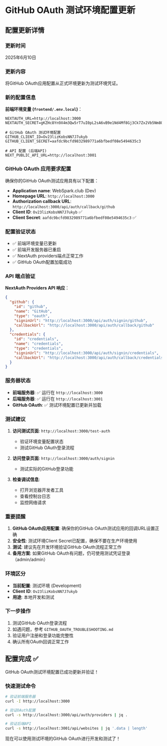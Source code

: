 # GitHub OAuth 测试环境配置更新

## 配置更新详情

### 更新时间
2025年6月10日

### 更新内容
将GitHub OAuth应用配置从正式环境更新为测试环境凭证。

### 新的配置信息

**前端环境变量 (`frontend/.env.local`)**：
```env
NEXTAUTH_URL=http://localhost:3000
NEXTAUTH_SECRET=gKZHc8Yn9X4m3Qw5rT7uI0pL2sA6vB9e1Nd4Mf8Gj3Ck7Zx2Vb5Nm8Qw1Rt6Yu9I2sA5v

# GitHub OAuth 测试环境配置
GITHUB_CLIENT_ID=Ov23lizKobsNN7J7ukyb
GITHUB_CLIENT_SECRET=aafdc9bcfd9832989771a6bfbedf08e5494635c3

# API 配置 (后端API)
NEXT_PUBLIC_API_URL=http://localhost:3001
```

### GitHub OAuth 应用要求配置

确保你的GitHub OAuth测试应用具有以下配置：

- **Application name**: WebSpark.club (Dev)
- **Homepage URL**: `http://localhost:3000`
- **Authorization callback URL**: `http://localhost:3000/api/auth/callback/github`
- **Client ID**: `Ov23lizKobsNN7J7ukyb` ✅
- **Client Secret**: `aafdc9bcfd9832989771a6bfbedf08e5494635c3` ✅

### 配置验证状态

- ✅ 前端环境变量已更新
- ✅ 前端开发服务器已重启
- ✅ NextAuth providers端点正常工作
- ✅ GitHub OAuth配置加载成功

### API 端点验证

**NextAuth Providers API 响应**：
```json
{
  "github": {
    "id": "github",
    "name": "GitHub",
    "type": "oauth",
    "signinUrl": "http://localhost:3000/api/auth/signin/github",
    "callbackUrl": "http://localhost:3000/api/auth/callback/github"
  },
  "credentials": {
    "id": "credentials",
    "name": "credentials", 
    "type": "credentials",
    "signinUrl": "http://localhost:3000/api/auth/signin/credentials",
    "callbackUrl": "http://localhost:3000/api/auth/callback/credentials"
  }
}
```

### 服务器状态

- **前端服务器**: ✅ 运行在 `http://localhost:3000`
- **后端服务器**: ✅ 运行在 `http://localhost:3001`
- **GitHub OAuth**: ✅ 测试环境配置已更新并加载

### 测试建议

1. **访问测试页面**: `http://localhost:3000/test-auth`
   - 验证环境变量配置状态
   - 测试GitHub OAuth登录流程

2. **访问登录页面**: `http://localhost:3000/auth/signin`
   - 测试实际的GitHub登录功能

3. **检查调试信息**:
   - 打开浏览器开发者工具
   - 查看控制台日志
   - 监控网络请求

### 重要提醒

1. **GitHub OAuth应用配置**: 确保你的GitHub OAuth测试应用的回调URL设置正确
2. **安全性**: 测试环境Client Secret已配置，确保不要在生产环境使用
3. **测试**: 建议先在开发环境验证GitHub OAuth流程正常工作
4. **备用方案**: 如果GitHub OAuth有问题，仍可使用测试凭证登录（admin/admin）

### 环境区分

- **当前配置**: 测试环境 (Development)
- **Client ID**: `Ov23lizKobsNN7J7ukyb`
- **用途**: 本地开发和测试

### 下一步操作

1. 测试GitHub OAuth登录流程
2. 如遇问题，参考 `GITHUB_OAUTH_TROUBLESHOOTING.md`
3. 验证用户注册和登录功能完整性
4. 确认所有OAuth回调正常工作

## 配置完成 ✅

GitHub OAuth测试环境配置已成功更新并验证！

### 快速测试命令

```bash
# 验证前端服务器
curl -I http://localhost:3000

# 验证OAuth配置
curl -s http://localhost:3000/api/auth/providers | jq .

# 验证后端API
curl -s http://localhost:3001/api/websites | jq '.data | length'
```

现在可以使用测试环境的GitHub OAuth进行开发和测试了！ 